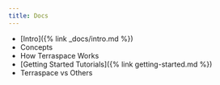 ```yaml
---
title: Docs
---
```


* [Intro]({% link _docs/intro.md %})
* Concepts
* How Terraspace Works
* [Getting Started Tutorials]({% link getting-started.md %})
* Terraspace vs Others
